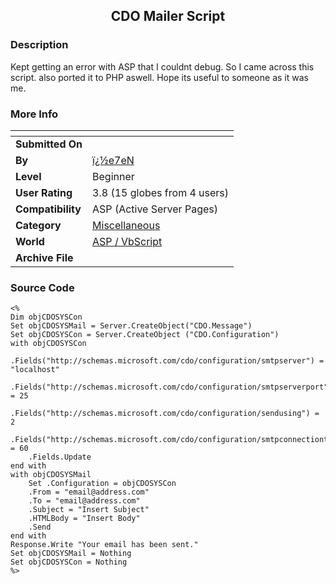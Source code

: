 ﻿<div align="center">

## CDO Mailer Script


</div>

### Description

Kept getting an error with ASP that I couldnt debug. So I came across this script. also ported it to PHP aswell. Hope its useful to someone as it was me.
 
### More Info
 


<span>             |<span>
---                |---
**Submitted On**   |
**By**             |[ï¿½e7eN](https://github.com/Planet-Source-Code/PSCIndex/blob/master/ByAuthor/e7en.md)
**Level**          |Beginner
**User Rating**    |3.8 (15 globes from 4 users)
**Compatibility**  |ASP \(Active Server Pages\)
**Category**       |[Miscellaneous](https://github.com/Planet-Source-Code/PSCIndex/blob/master/ByCategory/miscellaneous__4-1.md)
**World**          |[ASP / VbScript](https://github.com/Planet-Source-Code/PSCIndex/blob/master/ByWorld/asp-vbscript.md)
**Archive File**   |[](https://github.com/Planet-Source-Code/e7en-cdo-mailer-script__4-9325/archive/master.zip)





### Source Code

```
<%
Dim objCDOSYSCon
Set objCDOSYSMail = Server.CreateObject("CDO.Message")
Set objCDOSYSCon = Server.CreateObject ("CDO.Configuration")
with objCDOSYSCon
	.Fields("http://schemas.microsoft.com/cdo/configuration/smtpserver") = "localhost"
	.Fields("http://schemas.microsoft.com/cdo/configuration/smtpserverport") = 25
	.Fields("http://schemas.microsoft.com/cdo/configuration/sendusing") = 2
	.Fields("http://schemas.microsoft.com/cdo/configuration/smtpconnectiontimeout") = 60
	.Fields.Update
end with
with objCDOSYSMail
	Set .Configuration = objCDOSYSCon
	.From = "email@address.com"
	.To = "email@address.com"
	.Subject = "Insert Subject"
	.HTMLBody = "Insert Body"
	.Send
end with
Response.Write "Your email has been sent."
Set objCDOSYSMail = Nothing
Set objCDOSYSCon = Nothing
%>
```

